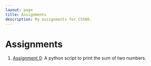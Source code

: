 ```yaml
---
layout: page
title: Assignments
description: My assignments for CS506.
---
```


# Assignments

1. [Assignment 0](https://github.com/michaelliruoxi/mlrx-assignment-0.git): A python script to print the sum of two numbers.

